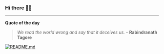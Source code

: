 ### Hi there 👋🏻


---

**Quote of the day**

> *We read the world wrong and say that it deceives us.* - **Rabindranath Tagore** 

[![README.md](https://github.com/marcolovazzano/marcolovazzano/actions/workflows/readme.yml/badge.svg?branch=main)](https://github.com/marcolovazzano/marcolovazzano/actions/workflows/readme.yml)
